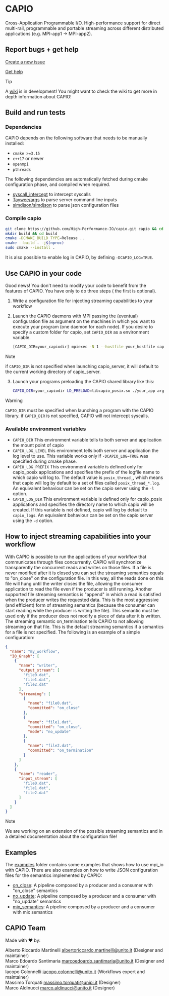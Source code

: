 # CAPIO

Cross-Application Programmable I/O. High-performance support for direct multi-rail, programmable and portable streaming
across different distributed applications (e.g. MPI-app1 -> MPI-app2).

## Report bugs + get help

[Create a new issue](https://github.com/High-Performance-IO/capio/issues/new)

[Get help](https://github.com/High-Performance-IO/capio/wiki)

> [!TIP]
> A [wiki](https://github.com/High-Performance-IO/capio/wiki) is in development! You might want to check the wiki to get
> more in depth information about CAPIO!

## Build and run tests

### Dependencies

CAPIO depends on the following software that needs to be manually installed:

- `cmake >=3.15`
- `c++17` or newer
- `openmpi`
- `pthreads`

The following dependencies are automatically fetched during cmake configuration phase, and compiled when required.

- [syscall_intercept](https://github.com/pmem/syscall_intercept) to intercept syscalls
- [Taywee/args](https://github.com/Taywee/args) to parse server command line inputs
- [simdjson/simdjson](https://github.com/simdjson/simdjson) to parse json configuration files

### Compile capio

```bash
git clone https://github.com/High-Performance-IO/capio.git capio && cd capio
mkdir build && cd build
cmake -DCMAKE_BUILD_TYPE=Release ..
cmake --build . -j$(nproc)
sudo cmake --install .
```

It is also possible to enable log in CAPIO, by defining `-DCAPIO_LOG=TRUE`.

## Use CAPIO in your code

Good news! You don't need to modify your code to benefit from the features of CAPIO. You have only to do three steps (
the first is optional).

1) Write a configuration file for injecting streaming capabilities to your workflow

2) Launch the CAPIO daemons with MPI passing the (eventual) configuration file as argument on the machines in which you
   want to execute your program (one daemon for each node). If you desire to specify a custom folder
   for capio, set `CAPIO_DIR` as a environment variable.
   ```bash
   [CAPIO_DIR=your_capiodir] mpiexec -N 1 --hostfile your_hostfile capio_server -c conf.json 
   ```

> [!NOTE]
> if `CAPIO_DIR` is not specified when launching capio_server, it will default to the current working directory of
> capio_server.

3) Launch your programs preloading the CAPIO shared library like this:
   ```bash
   CAPIO_DIR=your_capiodir LD_PRELOAD=libcapio_posix.so ./your_app args
    ```

> [!WARNING]  
> `CAPIO_DIR` must be specified when launching a program with the CAPIO library. if `CAPIO_DIR` is not specified, CAPIO
> will not intercept syscalls.

### Available environment variables

- `CAPIO_DIR` This environment variable tells to both server and application the mount point of capio
- `CAPIO_LOG_LEVEL` this environment tells both server and application the log level to use. This variable works only
  if `-DCAPIO_LOG=TRUE` was specified during cmake phase.
- `CAPIO_LOG_PREFIX` This environment variable is defined only for capio_posix applications and specifies the prefix of
  the logfile name to which capio will log to. The default value is `posix_thread_`, which means that capio will log by
  default to a set of files called `posix_thread_*.log`. An equivalent behaviour can be set on the capio server using
  the `-l` option.
- `CAPIO_LOG_DIR` This environment variable is defined only for capio_posix applications and specifies the directory
  name to which capio will be created. If this variable is not defined, capio will log by default to `capio_logs`. An
  equivalent behaviour can be set on the capio server using the `-d` option.

## How to inject streaming capabilities into your workflow

With CAPIO is possible to run the applications of your workflow that communicates through files concurrently. CAPIO will
synchronize transparently the concurrent reads and writes on those files. If a file is never modified after it is closed
you can set the streaming semantics equals to "on_close" on the configuration file. In this way, all the reads done on
this file will hung until the writer closes the file, allowing the consumer application to read the file even if the
producer is still running.
Another supported file streaming semantics is "append" in which a read is satisfied when the producer writes the
requested data. This is the most aggressive (and efficient) form of streaming semantics (because the consumer can start
reading while the producer is writing the file). This semantic must be used only if the producer does not modify a piece
of data after it is written.
The streaming semantic on_termination tells CAPIO to not allowing streaming on that file. This is the default streaming
semantics if a semantics for a file is not specified.
The following is an example of a simple configuration:

```json
{
  "name": "my_workflow",
  "IO_Graph": [
    {
      "name": "writer",
      "output_stream": [
        "file0.dat",
        "file1.dat",
        "file2.dat"
      ],
      "streaming": [
        {
          "name": "file0.dat",
          "committed": "on_close"
        },
        {
          "name": "file1.dat",
          "committed": "on_close",
          "mode": "no_update"
        },
        {
          "name": "file2.dat",
          "committed": "on_termination"
        }
      ]
    },
    {
      "name": "reader",
      "input_stream": [
        "file0.dat",
        "file1.dat",
        "file2.dat"
      ]
    }
  ]
}
```

> [!NOTE]
> We are working on an extension of the possible streaming semantics and in a detailed
> documentation about the configuration file!

## Examples

The [examples](examples) folder contains some examples that shows how to use mpi_io with CAPIO.
There are also examples on how to write JSON configuration files for the semantics implemented by CAPIO:

- [on_close](https://github.com/High-Performance-IO/capio/wiki/Examples#on_close-semantic): A pipeline composed by a
  producer and a consumer with "on_close" semantics
- [no_update](https://github.com/High-Performance-IO/capio/wiki/Examples#noupdate-semantics): A pipeline composed by a
  producer and a consumer with "no_update" semantics
- [mix_semantics](https://github.com/High-Performance-IO/capio/wiki/Examples#mixed-semantics): A pipeline composed by a
  producer and a consumer with mix semantics

## CAPIO Team

Made with :heart: by:

Alberto Riccardo Martinelli <albertoriccardo.martinelli@unito.it> (Designer and maintainer)\
Marco Edoardo Santimaria <marcoedoardo.santimaria@unito.it> (Designer and maintainer) \
Iacopo Colonnelli <iacopo.colonnelli@unito.it> (Workflows expert and maintainer)\
Massimo Torquati <massimo.torquati@unipi.it> (Designer)\
Marco Aldinucci <marco.aldinucci@unito.it> (Designer)

